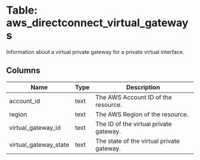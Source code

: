 
# Table: aws_directconnect_virtual_gateways
Information about a virtual private gateway for a private virtual interface.
## Columns
| Name        | Type           | Description  |
| ------------- | ------------- | -----  |
|account_id|text|The AWS Account ID of the resource.|
|region|text|The AWS Region of the resource.|
|virtual_gateway_id|text|The ID of the virtual private gateway.|
|virtual_gateway_state|text|The state of the virtual private gateway.|
